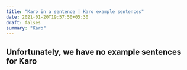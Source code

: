 ```yaml
---
title: "Karo in a sentence | Karo example sentences"
date: 2021-01-20T19:57:50+05:30
draft: falses
summary: "Karo"
---
```

## Unfortunately, we have no example sentences for Karo                 
